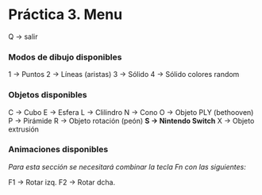 # Práctica 3. Menu

Q → salir

### Modos de dibujo disponibles

1 → Puntos
2 → Líneas (aristas)
3 → Sólido
4 → Sólido colores random

### Objetos disponibles
C → Cubo
E → Esfera
L → Clilindro
N → Cono
O → Objeto PLY (bethooven)
P → Pirámide
R → Objeto rotación (peón)
**S → Nintendo Switch**
X → Objeto extrusión

### Animaciones disponibles

_Para esta sección se necesitará combinar la tecla Fn con las siguientes:_

F1 → Rotar izq.
F2 → Rotar dcha.

